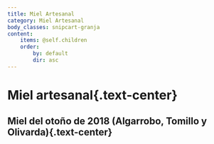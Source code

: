 ```yaml
---
title: Miel Artesanal
category: Miel Artesanal
body_classes: snipcart-granja
content:
    items: @self.children
    order:
        by: default
        dir: asc
---
```


# Miel artesanal{.text-center}
## Miel del otoño de 2018 (Algarrobo, Tomillo y Olivarda){.text-center}
